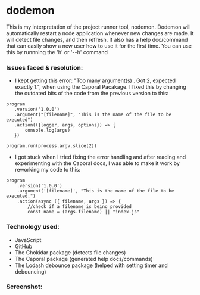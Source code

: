 # dodemon
 This is my interpretation of the project runner tool, nodemon. Dodemon will automatically restart a node application whenever new changes are made. It will detect file changes, and then refresh. It also has a help doc/command that can easily show a new user how to use it for the first time. You can use this by runnning the 'h' or '--h' command

 <h3>Issues faced & resolution:</h3>
 
 - I kept getting this error: "Too many argument(s) . Got 2, expected exactly 1.", when using the Caporal Pacakage. I fixed this by changing the  outdated bits of the code from the previous version to this:
 
 ```
 program
    .version('1.0.0')
    .argument("[filename]", "This is the name of the file to be executed")
    .action(({logger, args, options}) => {
        console.log(args)
    })

program.run(process.argv.slice(2))
```
- I got stuck when I tried fixing the error handling and after reading and experimenting with the Caporal docs, I was able to make it work by reworking my code to this:

```
program
    .version('1.0.0')
    .argument('[filename]', "This is the name of the file to be executed.")
    .action(async ({ filename, args }) => {
        //check if a filename is being provided
        const name = (args.filename) || "index.js"

```

<h3>Technology used:</h3>

- JavaScript
- GitHub
- The Chokidar package (detects file changes)
- The Caporal package (generated help docs/commands)
- The Lodash debounce package (helped with setting timer and debouncing)



<h3>Screenshot:</h3>
